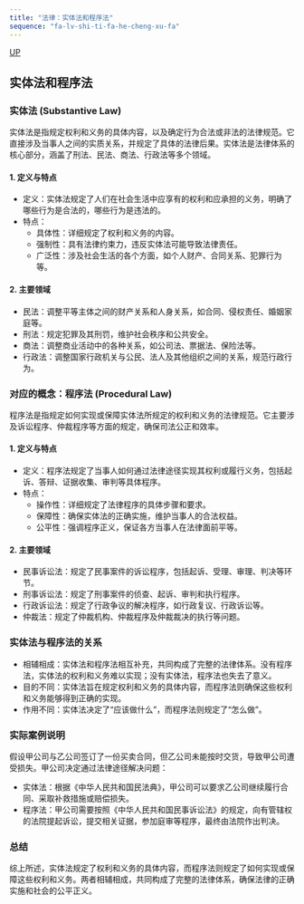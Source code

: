 ```yaml
---
title: "法律：实体法和程序法"
sequence: "fa-lv-shi-ti-fa-he-cheng-xu-fa"
---
```


[UP](/law/law-index.html)

## 实体法和程序法

### 实体法 (Substantive Law)

实体法是指规定权利和义务的具体内容，以及确定行为合法或非法的法律规范。它直接涉及当事人之间的实质关系，并规定了具体的法律后果。实体法是法律体系的核心部分，涵盖了刑法、民法、商法、行政法等多个领域。

#### 1. 定义与特点

- 定义：实体法规定了人们在社会生活中应享有的权利和应承担的义务，明确了哪些行为是合法的，哪些行为是违法的。
- 特点：
  - 具体性：详细规定了权利和义务的内容。
  - 强制性：具有法律约束力，违反实体法可能导致法律责任。
  - 广泛性：涉及社会生活的各个方面，如个人财产、合同关系、犯罪行为等。

#### 2. 主要领域

- 民法：调整平等主体之间的财产关系和人身关系，如合同、侵权责任、婚姻家庭等。
- 刑法：规定犯罪及其刑罚，维护社会秩序和公共安全。
- 商法：调整商业活动中的各种关系，如公司法、票据法、保险法等。
- 行政法：调整国家行政机关与公民、法人及其他组织之间的关系，规范行政行为。

### 对应的概念：程序法 (Procedural Law)

程序法是指规定如何实现或保障实体法所规定的权利和义务的法律规范。它主要涉及诉讼程序、仲裁程序等方面的规定，确保司法公正和效率。

#### 1. 定义与特点

- 定义：程序法规定了当事人如何通过法律途径实现其权利或履行义务，包括起诉、答辩、证据收集、审判等具体程序。
- 特点：
  - 操作性：详细规定了法律程序的具体步骤和要求。
  - 保障性：确保实体法的正确实施，维护当事人的合法权益。
  - 公平性：强调程序正义，保证各方当事人在法律面前平等。

#### 2. 主要领域

- 民事诉讼法：规定了民事案件的诉讼程序，包括起诉、受理、审理、判决等环节。
- 刑事诉讼法：规定了刑事案件的侦查、起诉、审判和执行程序。
- 行政诉讼法：规定了行政争议的解决程序，如行政复议、行政诉讼等。
- 仲裁法：规定了仲裁机构、仲裁程序及仲裁裁决的执行等问题。

### 实体法与程序法的关系

- 相辅相成：实体法和程序法相互补充，共同构成了完整的法律体系。没有程序法，实体法的权利和义务难以实现；没有实体法，程序法也失去了意义。
- 目的不同：实体法旨在规定权利和义务的具体内容，而程序法则确保这些权利和义务能够得到正确的实现。
- 作用不同：实体法决定了“应该做什么”，而程序法则规定了“怎么做”。

### 实际案例说明

假设甲公司与乙公司签订了一份买卖合同，但乙公司未能按时交货，导致甲公司遭受损失。甲公司决定通过法律途径解决问题：

- 实体法：根据《中华人民共和国民法典》，甲公司可以要求乙公司继续履行合同、采取补救措施或赔偿损失。
- 程序法：甲公司需要按照《中华人民共和国民事诉讼法》的规定，向有管辖权的法院提起诉讼，提交相关证据，参加庭审等程序，最终由法院作出判决。

### 总结

综上所述，实体法规定了权利和义务的具体内容，而程序法则规定了如何实现或保障这些权利和义务。两者相辅相成，共同构成了完整的法律体系，确保法律的正确实施和社会的公平正义。

